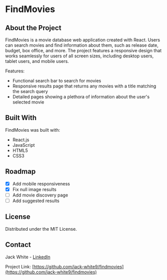 # FindMovies
## About the Project
FindMovies is a movie database web application created with React. Users can search movies and find information about them, such as release date, budget, box office, and more. The project features a responsive design that works seamlessly for users of all screen sizes, including desktop users, tablet users, and mobile users.

Features:
* Functional search bar to search for movies
* Responsive results page that returns any movies with a title matching the search query
* Detailed pages showing a plethora of information about the user's selected movie

## Built With
FindMovies was built with:
* React.js
* JavaScript
* HTML5
* CSS3

## Roadmap
- [x] Add mobile responsiveness
- [x] Fix null image results
- [ ] Add movie discovery page
- [ ] Add suggested results

## License

Distributed under the MIT License.

<!-- CONTACT -->
## Contact

Jack White - [LinkedIn](https://linkedin.com/in/jack-f-white)

Project Link: [https://github.com/jack-white9/findmovies](https://github.com/jack-white9/findmovies)